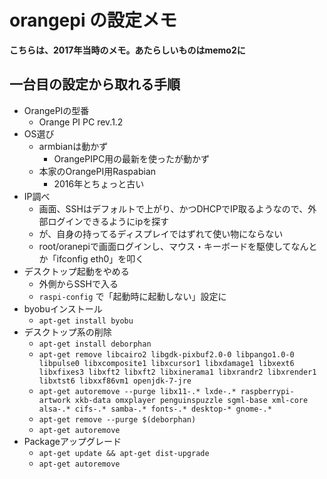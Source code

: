# orangepi の設定メモ

__こちらは、2017年当時のメモ。あたらしいものはmemo2に__

## 一台目の設定から取れる手順

- OrangePIの型番
  - Orange PI PC rev.1.2
- OS選び
  - armbianは動かず
    - OrangePIPC用の最新を使ったが動かず
  - 本家のOrangePI用Raspabian
    - 2016年とちょっと古い
- IP調べ
  - 画面、SSHはデフォルトで上がり、かつDHCPでIP取るようなので、外部ログインできるようにipを探す
  - が、自身の持ってるディスプレイではずれて使い物にならない
  - root/oranepiで画面ログインし、マウス・キーボードを駆使してなんとか「ifconfig eth0」を叩く
- デスクトップ起動をやめる
  - 外側からSSHで入る
  - `raspi-config` で「起動時に起動しない」設定に
- byobuインストール
  - `apt-get install byobu`
- デスクトップ系の削除
  - `apt-get install deborphan`
  - `apt-get remove libcairo2 libgdk-pixbuf2.0-0 libpango1.0-0 libpulse0 libxcomposite1 libxcursor1 libxdamage1 libxext6 libxfixes3 libxft2 libxft2 libxinerama1 libxrandr2 libxrender1 libxtst6 libxxf86vm1 openjdk-7-jre`
  - `apt-get autoremove --purge libx11-.* lxde-.* raspberrypi-artwork xkb-data omxplayer penguinspuzzle sgml-base xml-core alsa-.* cifs-.* samba-.* fonts-.* desktop-* gnome-.*`
  - `apt-get remove --purge $(deborphan)`
  - `apt-get autoremove`
- Packageアップグレード
  - `apt-get update && apt-get dist-upgrade`
  - `apt-get autoremove`
